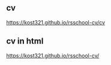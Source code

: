## cv

https://kost321.github.io/rsschool-cv/cv

## cv in html

https://kost321.github.io/rsschool-cv/

